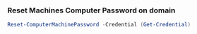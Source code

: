 

### Reset Machines Computer Password on domain

```powershell
Reset-ComputerMachinePassword -Credential (Get-Credential)
```


